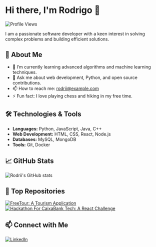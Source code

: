 # Hi there, I'm Rodrigo 👋

![Profile Views](https://komarev.com/ghpvc/?username=rodrii-dp&style=flat-square)

I am a passionate software developer with a keen interest in solving complex problems and building efficient solutions.

## 🚀 About Me

- 🌱 I’m currently learning advanced algorithms and machine learning techniques.
- 💬 Ask me about web development, Python, and open source contributions.
- 📫 How to reach me: [rodrii@example.com](mailto:rodrii@example.com)
- ⚡ Fun fact: I love playing chess and hiking in my free time.

## 🛠️ Technologies & Tools

- **Languages:** Python, JavaScript, Java, C++
- **Web Development:** HTML, CSS, React, Node.js
- **Databases:** MySQL, MongoDB
- **Tools:** Git, Docker

## 📈 GitHub Stats

![Rodrii's GitHub stats](https://github-readme-stats.vercel.app/api?username=rodrii-dp&show_icons=true&theme=radical)

## 🌟 Top Repositories

[![FreeTour: A Tourism Application](https://github-readme-stats.vercel.app/api/pin/?username=rodrii-dp&repo=FreeTour&theme=radical)](https://github.com/rodrii-dp/FreeTour)
[![Hackathon For CaixaBank Tech: A React Challenge](https://github-readme-stats.vercel.app/api/pin/?username=rodrii-dp&repo=hackathon-caixabank&theme=radical)](https://github.com/rodrii-dp/hackathon-caixabank)

## 📫 Connect with Me

[![LinkedIn](https://img.shields.io/badge/LinkedIn-blue?style=flat-square&logo=linkedin&logoColor=white)](https://www.linkedin.com/in/rodrii-dp/)
